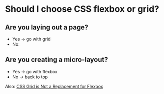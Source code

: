 # Should I choose CSS flexbox or grid?

## Are you laying out a page?   
  * Yes -> go with grid
  * No:  

## Are you creating a micro-layout?  
  * Yes -> go with flexbox  
  * No -> back to top  
         
         
Also: [CSS Grid is Not a Replacement for Flexbox](https://www.robertcooper.me/grid-does-not-replace-flexbox)  